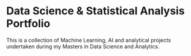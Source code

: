 # Data Science & Statistical Analysis Portfolio

This is a collection of Machine Learning, AI and analytical projects undertaken during my Masters in Data Science and Analytics. 
